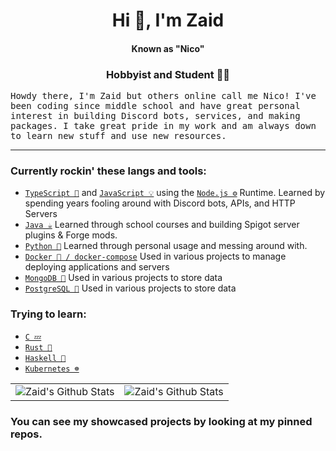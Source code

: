 <h1 align="center">Hi 👋, I'm Zaid</h1> 
<h4 align="center">Known as "Nico"</h5>
<h3 align="center">Hobbyist and Student 👨‍🎓</h3>

<samp> Howdy there, I'm Zaid but others online call me Nico! I've been coding since middle school and have great personal interest in building Discord bots, services, and making packages. I take great pride in my work and am always down to learn new stuff and use new resources. </samp>

-----
### Currently rockin' these langs and tools:
* [`TypeScript 🧰`] and [`JavaScript 💡`] using the [`Node.js ⚙️`] Runtime. Learned by spending years fooling around with Discord bots, APIs, and HTTP Servers
* [`Java ☕`] Learned through school courses and building Spigot server plugins & Forge mods.
* [`Python 🐍`] Learned through personal usage and messing around with.
* [`Docker 🐳 / docker-compose`] Used in various projects to manage deploying applications and servers
* [`MongoDB 🍃`] Used in various projects to store data
* [`PostgreSQL 🐘`] Used in various projects to store data
### Trying to learn:
* [`C 💤`]
* [`Rust 🦀`]
* [`Haskell 🧮`]
* [`Kubernetes ☸️`]

<table align="center">
		<tr>
			<td><img alt="Zaid's Github Stats" src="https://github-readme-stats.vercel.app/api/top-langs/?username=zaida04&&bg_color=000000&title_color=fff&text_color=fff&langs_count=10&layout=compact&hide=css,html,shell,dockerfile" /></td>
			<td><img alt="Zaid's Github Stats" src="https://github-readme-stats.vercel.app/api?username=zaida04&count_private=true&bg_color=000000&title_color=fff&text_color=fff&hide=stars&include_all_commits=true&show_icons=true" /></td>
		</tr>
</table>

### You can see my showcased projects by looking at my pinned repos.
[`Node.js ⚙️`]: https://nodejs.org/
[`TypeScript 🧰`]: https://www.typescriptlang.org/
[`JavaScript 💡`]: https://www.javascript.com/
[`Java ☕`]: https://www.oracle.com/java/
[`Python 🐍`]: https://www.python.org/
[`C 💤`]: https://llvm.org/
[`Rust 🦀`]: https://www.rust-lang.org/
[`Haskell 🧮`]: https://www.haskell.org/
[`Docker 🐳 / docker-compose`]: https://www.docker.com/
[`MongoDB 🍃`]: https://www.mongodb.com/
[`PostgreSQL 🐘`]: https://www.postgresql.org/
[`Kubernetes ☸️`]: https://kubernetes.io/
